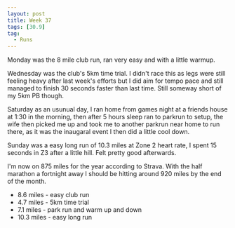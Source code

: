 ```yaml
---
layout: post
title: Week 37
tags: [30.9]
tag:
  - Runs
---
```


Monday was the 8 mile club run, ran very easy and with a little warmup.

Wednesday was the club's 5km time trial. I didn't race this as legs were still feeling heavy after last week's efforts but I did aim for tempo pace and still managed to finish 30 seconds faster than last time. Still someway short of my 5km PB though.

Saturday as an usunual day, I ran home from games night at a friends house at 1:30 in the morning, then after 5 hours sleep ran to parkrun to setup, the wife then picked me up and took me to another parkrun near home to run there, as it was the inaugaral event I then did a little cool down.

Sunday was a easy long run of 10.3 miles at Zone 2 heart rate, I spent 15 seconds in Z3 after a little hill. Felt pretty good afterwards.

I'm now on 875 miles for the year according to Strava. With the half marathon a fortnight away I should be hitting around 920 miles by the end of the month.

* 8.6 miles - easy club run
* 4.7 miles - 5km time trial
* 7.1 miles - park run and warm up and down
* 10.3 miles - easy long run
